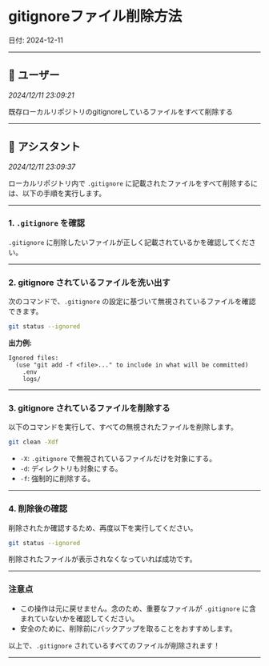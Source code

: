 # gitignoreファイル削除方法

日付: 2024-12-11

---

## 👤 ユーザー
*2024/12/11 23:09:21*

既存ローカルリポジトリのgitignoreしているファイルをすべて削除する

---

## 🤖 アシスタント
*2024/12/11 23:09:37*

ローカルリポジトリ内で `.gitignore` に記載されたファイルをすべて削除するには、以下の手順を実行します。

---

### 1. `.gitignore` を確認
`.gitignore` に削除したいファイルが正しく記載されているかを確認してください。

---

### 2. gitignore されているファイルを洗い出す
次のコマンドで、`.gitignore` の設定に基づいて無視されているファイルを確認できます。

```bash
git status --ignored
```

**出力例:**
```
Ignored files:
  (use "git add -f <file>..." to include in what will be committed)
    .env
    logs/
```

---

### 3. gitignore されているファイルを削除する
以下のコマンドを実行して、すべての無視されたファイルを削除します。

```bash
git clean -Xdf
```

- `-X`: `.gitignore` で無視されているファイルだけを対象にする。
- `-d`: ディレクトリも対象にする。
- `-f`: 強制的に削除する。

---

### 4. 削除後の確認
削除されたか確認するため、再度以下を実行してください。

```bash
git status --ignored
```

削除されたファイルが表示されなくなっていれば成功です。

---

### 注意点
- この操作は元に戻せません。念のため、重要なファイルが `.gitignore` に含まれていないかを確認してください。
- 安全のために、削除前にバックアップを取ることをおすすめします。

以上で、`.gitignore` されているすべてのファイルが削除されます！

---
